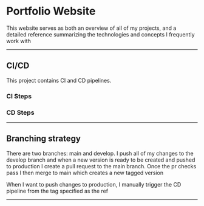 # Portfolio Website
This website serves as both an overview of all of my projects, and a detailed reference summarizing the technologies and concepts I frequently work with

------------
## CI/CD
This project contains CI and CD pipelines.

### CI Steps

### CD Steps

--------------
## Branching strategy
There are two branches: main and develop. I push all of my changes to the develop branch and when a new version is ready to be created and pushed to production I create a pull request to the main branch. Once the pr checks pass I then merge to main which creates a new tagged version

When I want to push changes to production, I manually trigger the CD pipeline from the tag specified as the ref

-------------
